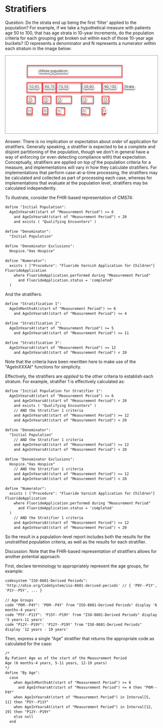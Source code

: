 # Stratifiers

Question: Do the strata end up being the first ‘filter’ applied to the population? For example, if we take a hypothetical measure with patients age 50 to 100, that has age strata in 10-year increments, do the population criteria for each grouping get broken out within each of those 10-year age buckets? (D represents a denominator and N represents a numerator within each stratum in the image below:

![Stratifiers](Stratifiers.png)

Answer: There is no implication or expectation about _order_ of application for stratifiers. Generally speaking, a stratifier is expected to be a complete and disjoint partitioning of the population, though we don't in general have a way of enforcing (or even detecting compliance with) that expectation. Conceptually, stratifiers are applied _on top of_ the population criteria for a measure, and implementations will vary in how they calculate stratifiers. For implementations that perform case-at-a-time processing, the stratifiers may be calculated and collected as part of processing each case, whereas for implementations that evaluate at the population level, stratifiers may be calculated independently.

To illustrate, consider the FHIR-based representation of CMS74:

```
define "Initial Population":
  AgeInYearsAt(start of "Measurement Period") >= 6
    and AgeInYearsAt(start of "Measurement Period") < 20
    and exists ( "Qualifying Encounters" )

define "Denominator":
  "Initial Population"

define "Denominator Exclusions":
  Hospice."Has Hospice"

define "Numerator":
  exists ( ["Procedure": "Fluoride Varnish Application for Children"] FluorideApplication
    where FluorideApplication.performed during "Measurement Period"
      and FluorideApplication.status = 'completed'
  )
```

And the stratifiers:

```
define "Stratification 1":
  AgeInMonthsAt(start of "Measurement Period") >= 6
    and AgeInYearsAt(start of "Measurement Period") <= 4

define "Stratification 2":
  AgeInYearsAt(start of "Measurement Period") >= 5
    and AgeInYearsAt(start of "Measurement Period") <= 11

define "Stratification 3":
  AgeInYearsAt(start of "Measurement Period") >= 12
    and AgeInYearsAt(start of "Measurement Period") < 20
```

Note that the criteria have been rewritten here to make use of the "AgeInXXXAt" functions for simplicity.

Effectively, the stratifiers are _applied_ to the other criteria to establish each stratum. For example, stratifier 1 is effectively calculated as:

```
define "Initial Population for Stratifier 1":
  AgeInYearsAt(start of "Measurement Period") >= 6
    and AgeInYearsAt(start of "Measurement Period") < 20
    and exists ( "Qualifying Encounters" )
    // AND the Stratifier 1 criteria
    and AgeInYearsAt(start of "Measurement Period") >= 12
    and AgeInYearsAt(start of "Measurement Period") < 20

define "Denominator":
  "Initial Population"
    // AND the Stratifier 1 criteria
    and AgeInYearsAt(start of "Measurement Period") >= 12
    and AgeInYearsAt(start of "Measurement Period") < 20

define "Denominator Exclusions":
  Hospice."Has Hospice"
    // AND the Stratifier 1 criteria
    and AgeInYearsAt(start of "Measurement Period") >= 12
    and AgeInYearsAt(start of "Measurement Period") < 20

define "Numerator":
  exists ( ["Procedure": "Fluoride Varnish Application for Children"] FluorideApplication
    where FluorideApplication.performed during "Measurement Period"
      and FluorideApplication.status = 'completed'
  )
    // AND the Stratifier 1 criteria
    and AgeInYearsAt(start of "Measurement Period") >= 12
    and AgeInYearsAt(start of "Measurement Period") < 20
```

So the result in a population-level report includes both the results for the unstratified population criteria, as well as the results for each stratifier.

Discussion: Note that the FHIR-based representation of stratifiers allows for another potential approach:

First, declare terminology to appropriately represent the age groups, for example:

```
codesystem "ISO-8601-Derived Periods": 'http://ohie.org/CodeSystem/iso-8601-derived-periods' // { 'P0Y--P1Y', 'P1Y--P5Y', ... }

// Age Groups
code "P6M--P4Y": 'P6M--P4Y' from "ISO-8601-Derived Periods" display '6 months-4 years'
code "P5Y--P11Y": 'P15Y--P19Y' from "ISO-8601-Derived Periods" display '5 years-11 years'
code "P12Y--P19Y": 'P12Y--P19Y' from "ISO-8601-Derived Periods" display '12 years - 19 years'
```

Then, express a single "Age" stratifier that returns the appropriate code as calculated for the case:

```
/*
By Patient Age as of the start of the Measurement Period
Age (6 months-4 years, 5-11 years, 12-19 years)
*/
define "By Age":
  case
    when AgeInMonthsAt(start of "Measurement Period") >= 6
      and AgeInYearsAt(start of "Measurement Period") <= 4 then "P6M--P4Y"
    when AgeInYearsAt(start of "Measurement Period") in Interval[5, 11] then "P5Y--P11Y"
    when AgeInYearsAt(start of "Measurement Period") in Interval[12, 19] then "P12Y--P19Y"
    else null
  end
```
